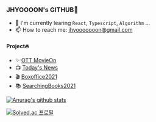 ### JHYOOOON's GITHUB👋

-   🌱 I'm currently learing <code>React</code>, <code>Typescript</code>, <code>Algorithm</code> ...
-   📫 How to reach me: jhyooooooon@gmail.com
    <br/>

#### Project🔥

-   ✨ [OTT MovieOn](https://github.com/kwonhyoju/OTT/tree/dev)
-   📺 [Today's News](https://github.com/JHYOOOOON/TodayNews)
-   🎬 [Boxoffice2021](https://github.com/JHYOOOOON/Boxoffice2021)
-   📚 [SearchingBooks2021](https://github.com/JHYOOOOON/searchBook2021)
    <br/>

<div display="flex">

[![Anurag's github stats](https://github-readme-stats.vercel.app/api?username=JHYOOOOON)](https://github.com/anuraghazra/github-readme-stats)

[![Solved.ac 프로필](http://mazassumnida.wtf/api/v2/generate_badge?boj=chon_5)](https://solved.ac/chon_5)</div>
